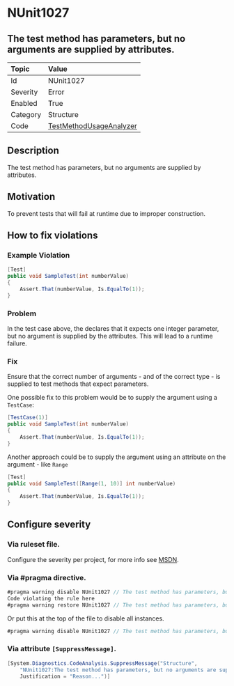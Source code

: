 # NUnit1027

## The test method has parameters, but no arguments are supplied by attributes.

| Topic    | Value
| :--      | :--
| Id       | NUnit1027
| Severity | Error
| Enabled  | True
| Category | Structure
| Code     | [TestMethodUsageAnalyzer](https://github.com/nunit/nunit.analyzers/blob/0.4.0/src/nunit.analyzers/TestMethodUsage/TestMethodUsageAnalyzer.cs)

## Description

The test method has parameters, but no arguments are supplied by attributes.

## Motivation

To prevent tests that will fail at runtime due to improper construction.

## How to fix violations

### Example Violation

```csharp
[Test]
public void SampleTest(int numberValue)
{
    Assert.That(numberValue, Is.EqualTo(1));
}
```

### Problem

In the test case above, the declares that it expects one integer parameter, but no argument is supplied by the attributes. This will lead to a runtime failure.

### Fix

Ensure that the correct number of arguments - and of the correct type - is supplied to test methods that expect parameters.

One possible fix to this problem would be to supply the argument using a `TestCase`:

```csharp
[TestCase(1)]
public void SampleTest(int numberValue)
{
    Assert.That(numberValue, Is.EqualTo(1));
}
```

Another approach could be to supply the argument using an attribute on the argument - like `Range`

```csharp
[Test]
public void SampleTest([Range(1, 10)] int numberValue)
{
    Assert.That(numberValue, Is.EqualTo(1));
}
```

<!-- start generated config severity -->
## Configure severity

### Via ruleset file.

Configure the severity per project, for more info see [MSDN](https://msdn.microsoft.com/en-us/library/dd264949.aspx).

### Via #pragma directive.

```csharp
#pragma warning disable NUnit1027 // The test method has parameters, but no arguments are supplied by attributes.
Code violating the rule here
#pragma warning restore NUnit1027 // The test method has parameters, but no arguments are supplied by attributes.
```

Or put this at the top of the file to disable all instances.

```csharp
#pragma warning disable NUnit1027 // The test method has parameters, but no arguments are supplied by attributes.
```

### Via attribute `[SuppressMessage]`.

```csharp
[System.Diagnostics.CodeAnalysis.SuppressMessage("Structure",
    "NUnit1027:The test method has parameters, but no arguments are supplied by attributes.",
    Justification = "Reason...")]
```
<!-- end generated config severity -->
